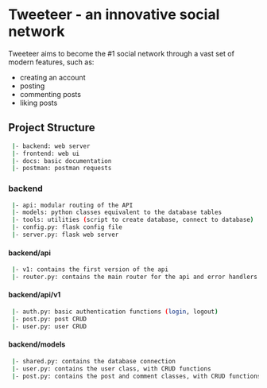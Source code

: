 # Tweeteer - an innovative social network

Tweeteer aims to become the #1 social network through a vast set of modern features, such as:

- creating an account
- posting
- commenting posts
- liking posts

## Project Structure

```sh
 |- backend: web server
 |- frontend: web ui
 |- docs: basic documentation
 |- postman: postman requests
```

### backend

```sh
 |- api: modular routing of the API
 |- models: python classes equivalent to the database tables
 |- tools: utilities (script to create database, connect to database)
 |- config.py: flask config file
 |- server.py: flask web server
```

#### backend/api

```sh
 |- v1: contains the first version of the api
 |- router.py: contains the main router for the api and error handlers.
```

#### backend/api/v1

```sh
 |- auth.py: basic authentication functions (login, logout)
 |- post.py: post CRUD
 |- user.py: user CRUD
```

#### backend/models

```sh
 |- shared.py: contains the database connection
 |- user.py: contains the user class, with CRUD functions
 |- post.py: contains the post and comment classes, with CRUD functions
```
